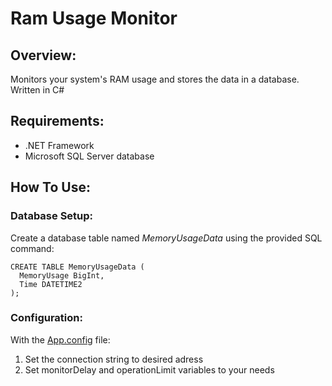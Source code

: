 # Ram Usage Monitor
## Overview:

Monitors your system's RAM usage and stores the data in a database.
Written in C#
## Requirements:

* .NET Framework 
* Microsoft SQL Server database
## How To Use:

### Database Setup:
Create a database table named *MemoryUsageData* using the provided SQL command:
```
CREATE TABLE MemoryUsageData (
  MemoryUsage BigInt,
  Time DATETIME2
);
```

### Configuration:

With the [App.config](RamMonitor/App.config) file:
1. Set the connection string to desired adress
2. Set monitorDelay and operationLimit variables to your needs
   

